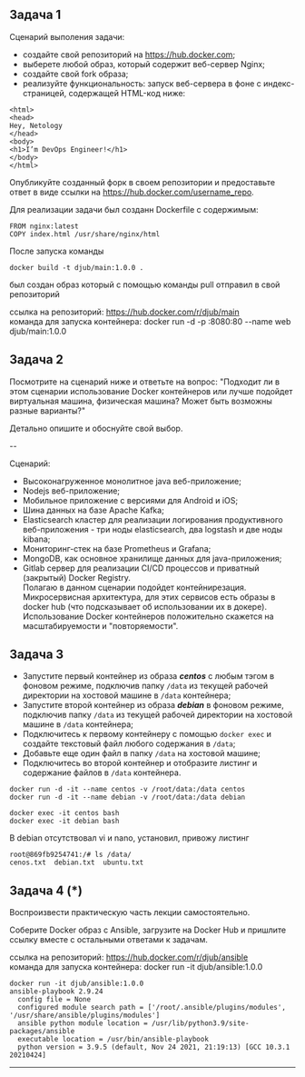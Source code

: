 ## Задача 1

Сценарий выполения задачи:

- создайте свой репозиторий на https://hub.docker.com;
- выберете любой образ, который содержит веб-сервер Nginx;
- создайте свой fork образа;
- реализуйте функциональность:
запуск веб-сервера в фоне с индекс-страницей, содержащей HTML-код ниже:
```
<html>
<head>
Hey, Netology
</head>
<body>
<h1>I’m DevOps Engineer!</h1>
</body>
</html>
```
Опубликуйте созданный форк в своем репозитории и предоставьте ответ в виде ссылки на https://hub.docker.com/username_repo.  

Для реализации задачи был созданн Dockerfile с содержимым:  
```
FROM nginx:latest
COPY index.html /usr/share/nginx/html
```
После запуска команды 
```
docker build -t djub/main:1.0.0 .
```
был создан образ который с помощью команды pull отправил в свой репозиторий  

ссылка на репозиторий: https://hub.docker.com/r/djub/main  
команда для запуска контейнера: docker run -d -p :8080:80 --name web djub/main:1.0.0
## Задача 2

Посмотрите на сценарий ниже и ответьте на вопрос:
"Подходит ли в этом сценарии использование Docker контейнеров или лучше подойдет виртуальная машина, физическая машина? Может быть возможны разные варианты?"

Детально опишите и обоснуйте свой выбор.

--

Сценарий:

- Высоконагруженное монолитное java веб-приложение;   
- Nodejs веб-приложение;
- Мобильное приложение c версиями для Android и iOS;
- Шина данных на базе Apache Kafka;
- Elasticsearch кластер для реализации логирования продуктивного веб-приложения - три ноды elasticsearch, два logstash и две ноды kibana;
- Мониторинг-стек на базе Prometheus и Grafana;
- MongoDB, как основное хранилище данных для java-приложения;
- Gitlab сервер для реализации CI/CD процессов и приватный (закрытый) Docker Registry.  
Полагаю в данном сценарии подойдет контейнирезация. Микросервисная архитектура, для этих сервисов есть образы в docker hub (что подсказывает об использовании их в докере).  
Использование Docker контейнеров положительно скажется на масштабируемости и "повторяемости".  


## Задача 3

- Запустите первый контейнер из образа ***centos*** c любым тэгом в фоновом режиме, подключив папку ```/data``` из текущей рабочей директории на хостовой машине в ```/data``` контейнера;
- Запустите второй контейнер из образа ***debian*** в фоновом режиме, подключив папку ```/data``` из текущей рабочей директории на хостовой машине в ```/data``` контейнера;
- Подключитесь к первому контейнеру с помощью ```docker exec``` и создайте текстовый файл любого содержания в ```/data```;
- Добавьте еще один файл в папку ```/data``` на хостовой машине;
- Подключитесь во второй контейнер и отобразите листинг и содержание файлов в ```/data``` контейнера.  

```
docker run -d -it --name centos -v /root/data:/data centos
docker run -d -it --name debian -v /root/data:/data debian
```
```
docker exec -it centos bash
docker exec -it debian bash
```

В debian отсутствовал vi и nano, установил, привожу листинг
```
root@869fb9254741:/# ls /data/
cenos.txt  debian.txt  ubuntu.txt
```


## Задача 4 (*)

Воспроизвести практическую часть лекции самостоятельно.

Соберите Docker образ с Ansible, загрузите на Docker Hub и пришлите ссылку вместе с остальными ответами к задачам.

ссылка на репозиторий: https://hub.docker.com/r/djub/ansible  
команда для запуска контейнера: docker run -it djub/ansible:1.0.0

```
docker run -it djub/ansible:1.0.0
ansible-playbook 2.9.24
  config file = None
  configured module search path = ['/root/.ansible/plugins/modules', '/usr/share/ansible/plugins/modules']
  ansible python module location = /usr/lib/python3.9/site-packages/ansible
  executable location = /usr/bin/ansible-playbook
  python version = 3.9.5 (default, Nov 24 2021, 21:19:13) [GCC 10.3.1 20210424]
```
---
